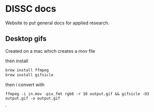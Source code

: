 # DISSC docs

Website to put general docs for applied research.

## Desktop gifs

Created on a mac which creates a mov file 

then install 

``` sh
brew install ffmpeg
brew install gifsicle
```

then i convert with 

`ffmpeg -i in.mov -pix_fmt rgb8 -r 10 output.gif && gifsicle -O3 output.gif -o output.gif`

`
